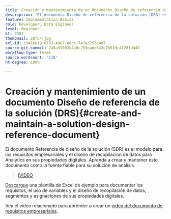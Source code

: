 ```yaml
---
title: Creación y mantenimiento de un documento Diseño de referencia de la solución (DRS)
description: 'El documento Diseño de referencia de la solución (DRS) es el modelo para los requisitos empresariales, las asignaciones variables, las definiciones de segmentos y el diseño de recopilación de datos para Analytics en sus propiedades digitales. '
feature: Implementation Basics
role: Developer, Data Engineer
level: Beginner
kt: 3581
thumbnail: 28754.jpg
exl-id: c942e819-0763-4907-adcc-747ec753c407
source-git-commit: 245a31092b4a9c253eadd843c7b919c4f701d449
workflow-type: tm+mt
source-wordcount: '118'
ht-degree: 100%

---
```


# Creación y mantenimiento de un documento Diseño de referencia de la solución (DRS){#create-and-maintain-a-solution-design-reference-document}

El documento Referencia de diseño de la solución (SDR) es el modelo para los requisitos empresariales y el diseño de recopilación de datos para Analytics en sus propiedades digitales. Aprenda a crear y mantener este documento como la fuente fiable para su solución de análisis.

>[!VIDEO](https://video.tv.adobe.com/v/28754/?quality=12&learn=on)

[Descargue](assets/aa_en_BRD_SDR_template.xlsx) una plantilla de Excel de ejemplo para documentar los requisitos, el uso de variables y el diseño de recopilación de datos, segmentos y asignaciones de sus propiedades digitales.

Vea el vídeo relacionado para aprender a crear un [vídeo del documento de requisitos empresariales](creating-a-business-requirements-document.md).
